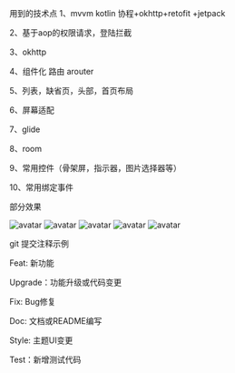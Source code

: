 用到的技术点
1、mvvm kotlin 协程+okhttp+retofit +jetpack

2、基于aop的权限请求，登陆拦截

3、okhttp

4、组件化 路由 arouter

5、列表，缺省页，头部，首页布局

6、屏幕适配

7、glide

8、room

9、常用控件（骨架屏，指示器，图片选择器等）

10、常用绑定事件


部分效果


![avatar](https://github.com/willpyshan13/DouYinPlay/blob/master/doc/0.png)
![avatar](https://github.com/willpyshan13/DouYinPlay/blob/master/doc/1.png)
![avatar](https://github.com/willpyshan13/DouYinPlay/blob/master/doc/2.png)
![avatar](https://github.com/willpyshan13/DouYinPlay/blob/master/doc/3.png)
![avatar](https://github.com/willpyshan13/DouYinPlay/blob/master/doc/4.png)

git 提交注释示例

Feat: 新功能

Upgrade：功能升级或代码变更

Fix: Bug修复

Doc: 文档或README编写

Style: 主题UI变更

Test：新增测试代码